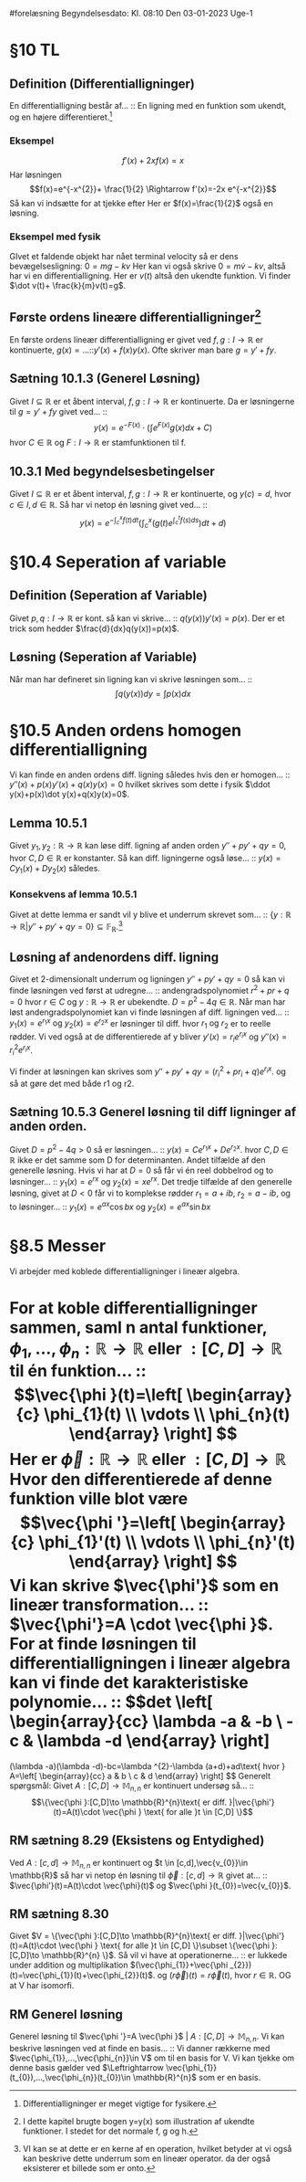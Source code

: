 #forelæsning 
Begyndelsesdato: Kl. 08:10  Den 03-01-2023   Uge-1
# §10 TL
## Definition (Differentialligninger)
En differentialligning består af... :: En ligning med en funktion som ukendt, og en højere differentieret.[^1]

### Eksempel
$$f'(x)+2xf(x)=x$$
Har løsningen $$f(x)=e^{-x^{2}}+ \frac{1}{2} \Rightarrow f'(x)=-2x e^{-x^{2}}$$
Så kan vi indsætte for at tjekke efter
Her er $f(x)=\frac{1}{2}$ også en løsning.
### Eksempel med fysik
GIvet et faldende objekt har nået terminal velocity så er dens bevægelsesligning: $0=mg-kv$ Her kan vi også skrive $0=m \dot v-kv$, altså har vi en differentialligning.
Her er $v(t)$ altså den ukendte funktion.
Vi finder $\dot v(t)+ \frac{k}{m}v(t)=g$.

## Første ordens lineære differentialligninger[^2]
En første ordens lineær differentialligning er givet ved $f,g:I \to \mathbb{R}$ er kontinuerte, $g(x)=...$::$y'(x)+f(x)y(x)$. Ofte skriver man bare $g=y'+fy$.

## Sætning 10.1.3 (Generel Løsning)
Givet $I \subseteq \mathbb{R}$ er et åbent interval, $f,g:I \to \mathbb{R}$ er kontinuerte. Da er løsningerne til $g=y'+fy$ givet ved... :: $$y(x)=e^{-F(x)}\cdot \left(\int_{}^{} e^{F(x)}g(x)dx+C\right)$$ hvor $C \in \mathbb{R}$ og $F:I \to \mathbb{R}$ er stamfunktionen til f.

## 10.3.1 Med begyndelsesbetingelser
Givet $I \subseteq \mathbb{R}$ er et åbent interval, $f,g:I \to \mathbb{R}$ er kontinuerte, og $y(c)=d$, hvor $c \in I,d \in \mathbb{R}$. Så har vi netop én løsning givet ved... :: $$y(x)=e^{-\int_{c}^{x}f(t)dt}\left(\int_{c}^{x}\left(g\left(t\right)e^{\int_{c}^{t}f(s)ds}\right)dt+d \right) $$
# §10.4 Seperation af variable
## Definition (Seperation af Variable)
Givet $p,q: I \to \mathbb{R}$ er kont. så kan vi skrive... :: $q(y(x))y'(x)=p(x)$. Der er et trick som hedder $\frac{d}{dx}q(y(x))=p(x)$.
## Løsning (Seperation af Variable)
Når man har defineret sin ligning kan vi skrive løsningen som... :: $$\int_{}^{} q(y(x))dy=\int_{}^{} p(x)dx$$
# §10.5 Anden ordens homogen differentialligning
Vi kan finde en anden ordens diff. ligning således hvis den er homogen... :: $y''(x)+p(x)y'(x)+q(x)y(x)=0$ hvilket skrives som dette i fysik $\ddot y(x)+p(x)\dot y(x)+q(x)y(x)=0$.
## Lemma 10.5.1
Givet $y_{1},y_{2}: \mathbb{R}\to \mathbb{R}$ kan løse diff. ligning af anden orden $y''+py'+qy=0$, hvor $C,D \in \mathbb{R}$ er konstanter. Så kan diff. ligningerne også løse... :: $y(x)=Cy_{1}(x)+Dy_{2}(x)$ således.
### Konsekvens af lemma 10.5.1
Givet at dette lemma er sandt vil y blive et underrum skrevet som... :: $\{y:\mathbb{R}\to \mathbb{R}|y''+py'+qy=0 \} \subseteq \mathbb{F_{R}}$.[^3]
## Løsning af andenordens diff. ligning
Givet et 2-dimensionalt underrum og ligningen $y''+py'+qy=0$ så kan vi finde løsningen ved først at udregne... :: andengradspolynomiet $r^{2}+pr+q=0$ hvor $r \in C$ og $y: \mathbb{R}\to \mathbb{R}$ er ubekendte. $D=p^{2}-4q \in \mathbb{R}$.
Når man har løst andengradspolynomiet kan vi finde løsningen af diff. ligningen ved... :: $y_{1}(x)=e^{r_{1}x}\text{ og }y_{2}(x)=e^{r_{2}x}$ er løsninger til diff. hvor $r_{1}\text{ og }r_{2}$ er to reelle rødder. Vi ved også at de differentierede af y bliver $y'(x)=r_{i}e^{r_{i}x}$ og $y''(x)=r_{i}^{2}e^{r_{i}x}$.

Vi finder at løsningen kan skrives som $y''+py'+qy=(r_{i}^{2}+pr_{i}+q)e^{r_{i}x}$. og så at gøre det med både r1 og r2.
## Sætning 10.5.3 Generel løsning til diff ligninger af anden orden.
Givet $D=p^{2}-4q>0$ så er løsningen... :: $y(x)=Ce^{r_{1}x}+De^{r_{2}x}$. hvor $C,D \in \mathbb{R}$ ikke er det samme som D for determinanten.
Andet tilfælde af den generelle løsning. Hvis vi har at $D=0$ så får vi én reel dobbelrod og to løsninger... :: $y_{1}(x)=e^{rx}$ og $y_{2}(x)=xe^{rx}$.
Det tredje tilfælde af den generelle løsning, givet at $D<0$ får vi to komplekse rødder $r_{1}=a+ib$, $r_{2}=a-ib$, og to løsninger... :: $y_{1}(x)=e^{ax}\cos{bx}$ og $y_{2}(x)=e^{ax}\sin{bx}$

# §8.5 Messer
Vi arbejder med koblede differentialligninger i lineær algebra.

For at koble differentialligninger sammen, saml n antal funktioner, $\phi_{1},...,\phi _{n}: \mathbb{R}\to \mathbb{R} \text{ eller } : [C,D]\to \mathbb{R}$ til én funktion... :: $$\vec{\phi }(t)=\left[
\begin{array}{c}
\phi_{1}(t) \\ 
\vdots \\ 
\phi_{n}(t)
\end{array}
\right] $$Her er $\vec{\phi }:\mathbb{R}\to \mathbb{R}\text{ eller }:[C,D]\to \mathbb{R}$ Hvor den differentierede af denne funktion ville blot være $$\vec{\phi '}=\left[
\begin{array}{c}
\phi_{1}'(t) \\ 
\vdots  \\ 
\phi_{n}'(t)
\end{array}
\right] $$
Vi kan skrive $\vec{\phi'}$ som en lineær transformation... :: $\vec{\phi'}=A \cdot \vec{\phi }$.
For at finde løsningen til differentialligningen i lineær algebra kan vi finde det karakteristiske polynomie... :: $$det \left[
\begin{array}{cc}
\lambda -a & -b \\ 
-c & \lambda -d
\end{array}
\right]
=
(\lambda -a)(\lambda -d)-bc=\lambda ^{2}-\lambda (a+d)+ad\text{ hvor } A=\left[
\begin{array}{cc}
a & b  \\ c & d
\end{array}
\right] $$
Generelt spørgsmål: Givet $A:[C,D]\to \mathbb{M}_{n,n}$ er kontinuert undersøg så... :: $$\{\vec{\phi }:[C,D]\to \mathbb{R}^{n}\text{ er diff. }|\vec{\phi'}(t)=A(t)\cdot \vec{\phi } \text{ for alle }t \in [C,D] \}$$
## RM sætning 8.29 (Eksistens og Entydighed)
Ved $A:[c,d]\to \mathbb{M}_{n,n}$ er kontinuert og $t \in [c,d],\vec{v_{0}}\in \mathbb{R}$ så har vi netop én løsning til $\vec{\phi}:[c,d]\to \mathbb{R}$ givet at... :: $\vec{\phi'}(t)=A(t)\cdot \vec{\phi}(t)$ og $\vec{\phi }(t_{0})=\vec{v_{0}}$.

## RM sætning 8.30
Givet $V = \{\vec{\phi }:[C,D]\to \mathbb{R}^{n}\text{ er diff. }|\vec{\phi'}(t)=A(t)\cdot \vec{\phi } \text{ for alle }t \in [C,D] \}\subset \{\vec{\phi }:[C,D]\to \mathbb{R}^{n} \}$. Så vil vi have at operationerne... :: er lukkede under addition og multiplikation $(\vec{\phi_{1}}+\vec{\phi _{2}})(t)=\vec{\phi_{1}}(t)+\vec{\phi_{2}}(t)$. og $(r \vec{\phi })(t)=r \vec{\phi }(t)$, hvor $r \in \mathbb{R}$. OG at V har isomorfi. 

## RM Generel løsning
Generel løsning til $\vec{\phi '}=A \vec{\phi }$ | $A:[C,D]\to \mathbb{M}_{n,n}$. Vi kan beskrive løsningen  ved at finde en basis... :: Vi danner rækkerne med $\vec{\phi_{1}},...,\vec{\phi_{n}}\in V$ om til en basis for V. Vi kan tjekke om denne basis gælder ved $\Leftrightarrow \vec{\phi_{1}}(t_{0}),...,\vec{\phi_{n}}(t_{0})\in \mathbb{R}^{n}$ som er en basis.


[^1]: Differentialligninger er meget vigtige for fysikere.
[^2]: I dette kapitel brugte bogen y=y(x) som illustration af ukendte funktioner. I stedet for det normale f, g og h.
[^3]: VI kan se at dette er en kerne af en operation, hvilket betyder at vi også kan beskrive dette underrum som en lineær operator. da der også eksisterer et billede som er onto.